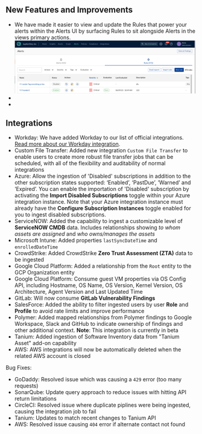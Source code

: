 ## New Features and Improvements
- We have made it easier to view and update the Rules that power your alerts within the Alerts UI by surfacing Rules to sit alongside Alerts in the views primary actions.
  ![Alerts and Rules UI updates](../assets/alert-rule-ui-update.png)
-
-

## Integrations
- Workday: We have added Workday to our list of official integrations. [Read more about our Workday integration](https://docs.jupiterone.io/integrations/directory/workday).
- Custom File Transfer: Added new integration `Custom File Transfer` to enable users to create more robust file transfer jobs that can be scheduled, with all of the flexibility and auditability of normal integrations
- Azure: Allow the ingestion of 'Disabled' subscriptions in addition to the other subscription states supported: ‘Enabled’, ‘PastDue’, ’Warned’ and ’Expired’. You can enable the importation of 'Disabled' subscription by activating the **Import Disabled Subscriptions** toggle within your Azure integration instance. Note that your Azure integration instance must already have the **Configure Subscription Instances** toggle enabled for you to ingest disabled subscriptions.
- ServiceNOW: Added the capability to ingest a customizable level of **ServiceNOW CMDB** data.  Includes relationships showing *to whom assets are assigned* and *who owns/manages the assets*
- Microsoft Intune: Added properties `lastSyncDateTime` and `enrolledDateTime`
- CrowdStrike: Added CrowdStrike **Zero Trust Assessment (ZTA)** data to be ingested
- Google Cloud Platform: Added a relationship from the `Root` entity to the GCP Organization entity
- Google Cloud Platform: Consume guest VM properties via OS Config API, including Hostname, OS Name, OS Version, Kernel Version, OS Architecture, Agent Version and Last Updated Time
- GitLab: Will now consume **GitLab Vulnerability Findings**
- SalesForce: Added the ability to filter ingested users by user **Role** and **Profile** to avoid rate limits and improve performance
- Polymer: Added mapped relationships from Polymer findings to Google Workspace, Slack and GitHub to indicate ownership of findings and other additional context. **Note**: This integration is currently in beta
- Tanium: Added ingestion of Software Inventory data from "Tanium Asset" add-on capability
- AWS: AWS integrations will now be automatically deleted when the related AWS account is closed

Bug Fixes:

- GoDaddy: Resolved issue which was causing a `429` error (too many requests)
- SonarQube: Update query approach to reduce issues with hitting API return limitations
- CircleCI: Resolved issue where duplicate piplines were being ingested, causing the integration job to fail
- Tanium: Updates to match recent changes to Tanium API
- AWS: Resolved issue causing `404` error if alternate contact not found

